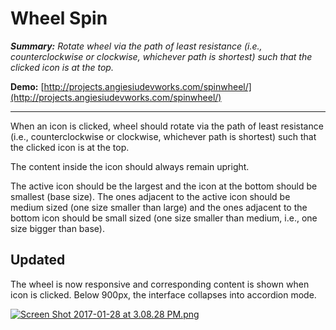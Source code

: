 # Wheel Spin #

***Summary:*** *Rotate wheel via the path of least resistance (i.e., counterclockwise or clockwise, whichever path is shortest) such that the clicked icon is at the top.*

**Demo:** [http://projects.angiesiudevworks.com/spinwheel/](http://projects.angiesiudevworks.com/spinwheel/)

************************************************************

When an icon is clicked, wheel should rotate via the path of least resistance (i.e., counterclockwise or clockwise, whichever path is shortest) such that the clicked icon is at the top.

The content inside the icon should always remain upright.

The active icon should be the largest and the icon at the bottom should be smallest (base size). The ones adjacent to the active icon should be medium sized (one size smaller than large) and the ones adjacent to the bottom icon should be small sized (one size smaller than medium, i.e., one size bigger than base).

## Updated ##

The wheel is now responsive and corresponding content is shown when icon is clicked. Below 900px, the interface collapses into accordion mode.

[![Screen Shot 2017-01-28 at 3.08.28 PM.png](https://bytebucket.org/siuangie91/spinwheel/raw/b5a9abb4ad5eec14952d71b2bcaec3edcc155a52/screenshot.png?token=7cea3f3535e2346fddd7d3e9ce0ec3752f64e4ce)](http://projects.angiesiudevworks.com/spinwheel/)
